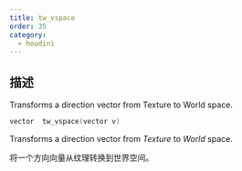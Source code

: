 ```yaml
---
title: tw_vspace
order: 35
category:
  - houdini
---
```

    
## 描述

Transforms a direction vector from Texture to World space.

```c
vector  tw_vspace(vector v)
```

Transforms a direction vector from _Texture_ to _World_ space.

将一个方向向量从纹理转换到世界空间。
